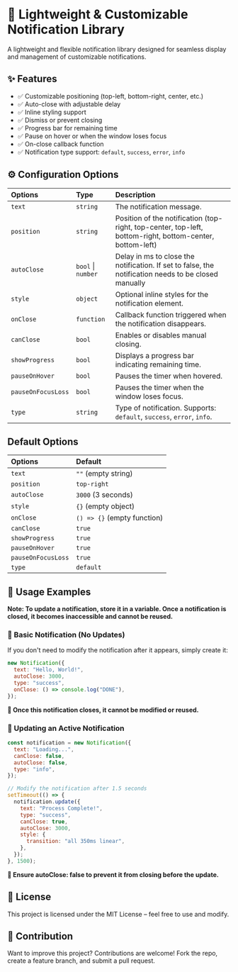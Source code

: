 # 🚀 Lightweight & Customizable Notification Library

A lightweight and flexible notification library designed for seamless display and management of customizable notifications.

## ✨ Features

- ✅ Customizable positioning (top-left, bottom-right, center, etc.)
- ✅ Auto-close with adjustable delay
- ✅ Inline styling support
- ✅ Dismiss or prevent closing
- ✅ Progress bar for remaining time
- ✅ Pause on hover or when the window loses focus
- ✅ On-close callback function
- ✅ Notification type support: `default`, `success`, `error`, `info`

## ⚙️ Configuration Options

| Options            | Type               | Description                                                                                              |
| :----------------- | :----------------- | :------------------------------------------------------------------------------------------------------- |
| `text`             | `string`           | The notification message.                                                                                |
| `position`         | `string`           | Position of the notification (top-right, top-center, top-left, bottom-right, bottom-center, bottom-left) |
| `autoClose`        | `bool` \| `number` | Delay in ms to close the notification. If set to false, the notification needs to be closed manually     |
| `style`            | `object`           | Optional inline styles for the notification element.                                                     |
| `onClose`          | `function`         | Callback function triggered when the notification disappears.                                            |
| `canClose`         | `bool`             | Enables or disables manual closing.                                                                      |
| `showProgress`     | `bool`             | Displays a progress bar indicating remaining time.                                                       |
| `pauseOnHover`     | `bool`             | Pauses the timer when hovered.                                                                           |
| `pauseOnFocusLoss` | `bool`             | Pauses the timer when the window loses focus.                                                            |
| `type`             | `string`           | Type of notification. Supports: `default`, `success`, `error`, `info`.                                   |

## Default Options

| Options            | Default                     |
| :----------------- | :-------------------------- |
| `text`             | `""` (empty string)         |
| `position`         | `top-right`                 |
| `autoClose`        | `3000` (3 seconds)          |
| `style`            | `{}` (empty object)         |
| `onClose`          | `() => {}` (empty function) |
| `canClose`         | `true`                      |
| `showProgress`     | `true`                      |
| `pauseOnHover`     | `true`                      |
| `pauseOnFocusLoss` | `true`                      |
| `type`             | `default`                   |

## 📌 Usage Examples

**Note: To update a notification, store it in a variable. Once a notification is closed, it becomes inaccessible and cannot be reused.**

### 🚀 Basic Notification (No Updates)

If you don't need to modify the notification after it appears, simply create it:

```js
new Notification({
  text: "Hello, World!",
  autoClose: 3000,
  type: "success",
  onClose: () => console.log("DONE"),
});
```

**🔹 Once this notification closes, it cannot be modified or reused.**

### 🔄 Updating an Active Notification

```js
const notification = new Notification({
  text: "Loading...",
  canClose: false,
  autoClose: false,
  type: "info",
});

// Modify the notification after 1.5 seconds
setTimeout(() => {
  notification.update({
    text: "Process Complete!",
    type: "success",
    canClose: true,
    autoClose: 3000,
    style: {
      transition: "all 350ms linear",
    },
  });
}, 1500);
```

**🔹 Ensure autoClose: false to prevent it from closing before the update.**

## 📝 License

This project is licensed under the MIT License – feel free to use and modify.

## 📌 Contribution

Want to improve this project? Contributions are welcome! Fork the repo, create a feature branch, and submit a pull request.
